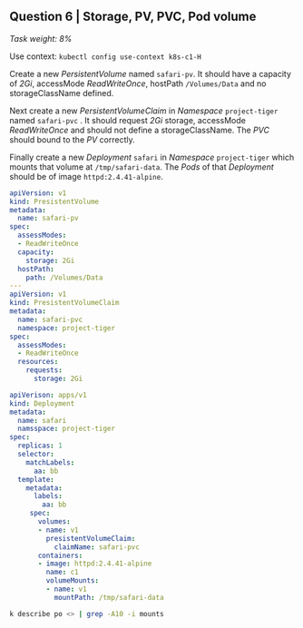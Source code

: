 ## Question 6 | Storage, PV, PVC, Pod volume

*Task weight: 8%*

 

Use context: `kubectl config use-context k8s-c1-H`

 

Create a new *PersistentVolume* named `safari-pv`. It should have a capacity of *2Gi*, accessMode *ReadWriteOnce*, hostPath `/Volumes/Data` and no storageClassName defined.

Next create a new *PersistentVolumeClaim* in *Namespace* `project-tiger` named `safari-pvc` . It should request *2Gi* storage, accessMode *ReadWriteOnce* and should not define a storageClassName. The *PVC* should bound to the *PV* correctly.

Finally create a new *Deployment* `safari` in *Namespace* `project-tiger` which mounts that volume at `/tmp/safari-data`. The *Pods* of that *Deployment* should be of image `httpd:2.4.41-alpine`.

```yaml
apiVersion: v1
kind: PresistentVolume
metadata:
  name: safari-pv
spec:
  assessModes:
  - ReadWriteOnce
  capacity:
    storage: 2Gi
  hostPath:
    path: /Volumes/Data
---
apiVersion: v1
kind: PresistentVolumeClaim
metadata:
  name: safari-pvc
  namespace: project-tiger
spec:
  assessModes:
  - ReadWriteOnce
  resources:
    requests:
      storage: 2Gi
```

```yml
apiVerison: apps/v1
kind: Deployment
metadata: 
  name: safari
  namsspace: project-tiger
spec:
  replicas: 1
  selector:
    matchLabels:
      aa: bb
  template:
    metadata:
      labels:
        aa: bb 
     spec:
       volumes:
       - name: v1
         presistentVolumeClaim: 
           claimName: safari-pvc
       containers:
       - image: httpd:2.4.41-alpine
         name: c1
         volumeMounts:
         - name: v1
           mountPath: /tmp/safari-data
```

```bash
k describe po <> | grep -A10 -i mounts 
```

